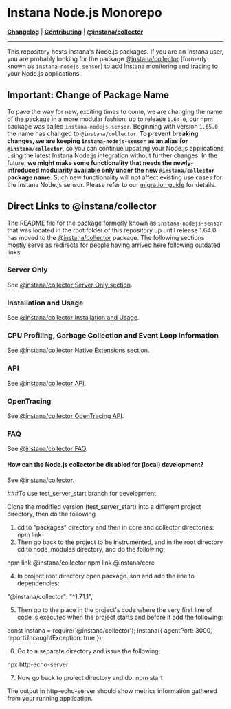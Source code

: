 # Instana Node.js Monorepo

**[Changelog](CHANGELOG.md)** |
**[Contributing](CONTRIBUTING.md)** |
**[@instana/collector](packages/collector/README.md)**

---

This repository hosts Instana's Node.js packages. If you are an Instana user, you are probably looking for the package [@instana/collector](packages/collector/README.md) (formerly known as `instana-nodejs-sensor`) to add Instana monitoring and tracing to your Node.js applications.

## Important: Change of Package Name

To pave the way for new, exciting times to come, we are changing the name of the package in a more modular fashion: up to release `1.64.0`, our npm package was called `instana-nodejs-sensor`. Beginning with version `1.65.0` the name has changed to `@instana/collector`. **To prevent breaking changes, we are keeping `instana-nodejs-sensor` as an alias for `@instana/collector`**, so you can continue updating your Node.js applications using the latest Instana Node.js integration without further changes. In the future, **we might make some functionality that needs the newly-introduced modularity available only under the new `@instana/collector` package name**. Such new functionality will not affect existing use cases for the Instana Node.js sensor. Please refer to our [migration guide](https://github.com/instana/nodejs-sensor/tree/master/packages/collector#migrating-from-instana-nodejs-sensor-to-instanacollector) for details.

## Direct Links to @instana/collector

The README file for the package formerly known as `instana-nodejs-sensor` that was located in the root folder of this repository up until release 1.64.0 has moved to the [@instana/collector](packages/collector/README.md) package. The following sections mostly serve as redirects for people having arrived here following outdated links.

### Server Only

See [@instana/collector Server Only section](packages/collector/README.md#server-only).

### Installation and Usage

See [@instana/collector Installation and Usage](packages/collector/README.md#installation-and-usage).

### CPU Profiling, Garbage Collection and Event Loop Information

See [@instana/collector Native Extensions section](packages/collector/README.md#cpu-profiling-garbage-collection-and-event-loop-information).

### API

See [@instana/collector API](packages/collector/API.md).

### OpenTracing

See [@instana/collector OpenTracing API](packages/collector/API.md#opentracing-integration).

### FAQ

See [@instana/collector FAQ](packages/collector/README.md#faq).

#### How can the Node.js collector be disabled for (local) development?

See [@instana/collector](packages/collector/README.md#how-can-the-nodejs-collector-be-disabled-for-local-development).

###To use test_server_start branch for development

Clone the modified version (test_server_start) into a different project directory, then do the following 

1) cd to "packages" directory and then in core and collector directories: npm link
3) Then go back to the project to be instrumented, and in the root directory cd to node_modules directory, and do the following:

npm link @instana/collector
npm link @instana/core

4) In project root directory open package.json and add the line to dependencies:

"@instana/collector": "^1.71.1",

5) Then go to the place in the project's code where the very first line of code is executed when the project starts and before it add the following:

const instana = require('@instana/collector');
instana({
  agentPort: 3000,
  reportUncaughtException: true
});

6) Go to a separate directory and issue the following:

npx http-echo-server

7) Now go back to project directory and do: npm start

The output in http-echo-server should show metrics information gathered from your running application.
 

 
